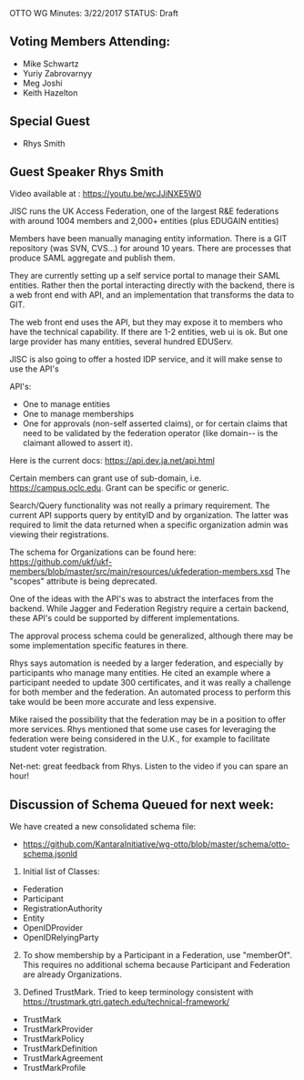 OTTO WG Minutes: 3/22/2017
STATUS: Draft

## Voting Members Attending:
 - Mike Schwartz
 - Yuriy Zabrovarnyy
 - Meg Joshi
 - Keith Hazelton

## Special Guest
 - Rhys Smith
 
## Guest Speaker Rhys Smith

Video available at : https://youtu.be/wcJJiNXE5W0

JISC runs the UK Access Federation, one of the largest R&E federations
with around 1004 members and 2,000+ entities (plus EDUGAIN entities)
 
Members have been manually managing entity information. There is a GIT
repository (was SVN, CVS...) for around 10 years. There are processes
that produce SAML aggregate and publish them. 

They are currently setting up a self service portal to manage their 
SAML entities. Rather then the portal interacting directly with 
the backend, there is a web front end with API, and an implementation
that transforms the data to GIT.

The web front end uses the API, but they may expose it to members who
have the technical capability. If there are 1-2 entities, web ui is ok.
But one large provider has many entities, several hundred EDUServ.

JISC is also going to offer a hosted IDP service, and it will make 
sense to use the API's

API's:
 - One to manage entities
 - One to manage memberships
 - One for approvals (non-self asserted claims), or for certain claims 
that need to be validated by the federation operator (like domain--
is the claimant allowed to assert it).

Here is the current docs: https://api.dev.ja.net/api.html

Certain members can grant use of sub-domain, i.e. https://campus.oclc.edu.
Grant can be specific or generic.

Search/Query functionality was not really a primary requirement. 
The current API supports query by entityID and by organization. The 
latter was required to limit the data returned when a specific organization
admin was viewing their registrations. 

The schema for Organizations can be found here:
https://github.com/ukf/ukf-members/blob/master/src/main/resources/ukfederation-members.xsd
The "scopes" attribute is being deprecated.

One of the ideas with the API's was to abstract the interfaces from the 
backend. While Jagger and Federation Registry require a certain backend,
these API's could be supported by different implementations.

The approval process schema could be generalized, although there may be
some implementation specific features in there.

Rhys says automation is needed by a larger federation, and especially 
by participants who manage many entities. He cited an example where
a participant needed to update 300 certificates, and it was really
a challenge for both member and the federation.  An automated process 
to perform this take would be been more accurate and less expensive.

Mike raised the possibility that the federation may be in a position to
offer more services. Rhys mentioned that some use cases for leveraging
the federation were being considered in the U.K., for example to 
facilitate student voter registration.

Net-net: great feedback from Rhys. Listen to the video if you can spare
an hour! 

## Discussion of Schema Queued for next week:

We have created a new consolidated schema file:
 - https://github.com/KantaraInitiative/wg-otto/blob/master/schema/otto-schema.jsonld

1. Initial list of Classes:
  - Federation
  - Participant
  - RegistrationAuthority
  - Entity
  - OpenIDProvider
  - OpenIDRelyingParty
 

2. To show membership by a Participant in a Federation, use "memberOf".
 This requires no additional schema because Participant and Federation
 are already Organizations.
 
3. Defined TrustMark. Tried to keep terminology consistent with 
https://trustmark.gtri.gatech.edu/technical-framework/

  - TrustMark
  - TrustMarkProvider
  - TrustMarkPolicy
  - TrustMarkDefinition
  - TrustMarkAgreement
  - TrustMarkProfile
